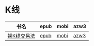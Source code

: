# K线

| 书名 | epub | mobi | azw3 |
| --- | --- | --- | --- |
| [裸K线交易法](http://ct.dalanmei.com/f/31084289-571798312-f484c8) | [epub](http://ct.dalanmei.com/f/31084289-571798312-f484c8) | [mobi](http://ct.dalanmei.com/f/31084289-571531610-3fc12c) | [azw3](http://ct.dalanmei.com/f/31084289-572194948-b2f9f4) |

